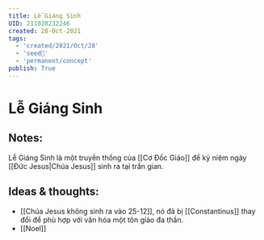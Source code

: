 ```yaml
---
title: Lễ Giáng Sinh
UID: 211028232246
created: 28-Oct-2021
tags:
  - 'created/2021/Oct/28'
  - 'seed🥜'
  - 'permanent/concept'
publish: True
---
```

# Lễ Giáng Sinh

## Notes:
Lễ Giáng Sinh là một truyền thống của [[Cơ Đốc Giáo]] để kỷ niệm ngày [[Đức Jesus|Chúa Jesus]] sinh ra tại trần gian.

## Ideas & thoughts:
- [[Chúa Jesus không sinh ra vào 25-12]], nó đã bị [[Constantinus]] thay đổi để phù hợp với văn hóa một tôn giáo đa thần.
- [[Noel]]


